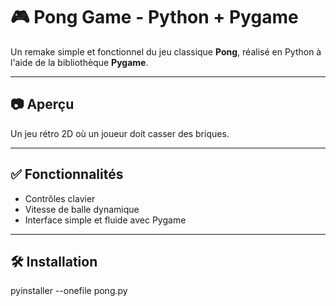 # 🎮 Pong Game - Python + Pygame

Un remake simple et fonctionnel du jeu classique **Pong**, réalisé en Python à l'aide de la bibliothèque **Pygame**.

---

## 📷 Aperçu

Un jeu rétro 2D où un joueur doit casser des briques.

---

## ✅ Fonctionnalités

- Contrôles clavier
- Vitesse de balle dynamique
- Interface simple et fluide avec Pygame

---

## 🛠️ Installation

pyinstaller --onefile pong.py
